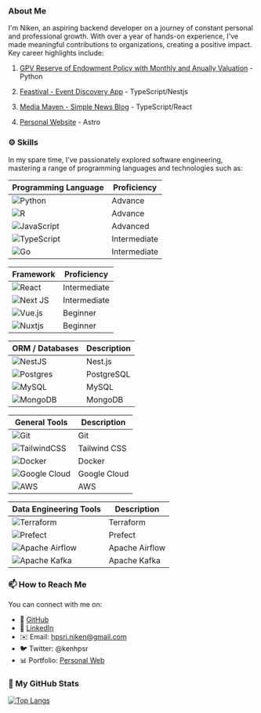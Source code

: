 ### About Me

I'm Niken, an aspiring backend developer on a journey of constant personal and professional growth. With over a year of hands-on experience, I've made meaningful contributions to organizations, creating a positive impact. Key career highlights include:

1. [GPV Reserve of Endowment Policy with Monthly and Anually Valuation](https://github.com/nikenhpsr/data-related-projects/blob/main/Python/GPV%20Reserve%20of%20Endowment%20Policy%20with%20Monthly%20and%20Anually%20Valuation/GPV_Reserve.ipynb) - Python

2. [Feastival - Event Discovery App](https://feastival.fun) - TypeScript/Nestjs

3. [Media Maven - Simple News Blog](https://news-app.nikenhpsr.site/) - TypeScript/React

4. [Personal Website](https://nikenhpsr.site) - Astro

### ⚙️ Skills

In my spare time, I've passionately explored software engineering, mastering a range of programming languages and technologies such as:

| Programming Language                                                                                                         | Proficiency  |
| ---------------------------------------------------------------------------------------------------------------------------- | ------------ |
| ![Python](https://img.shields.io/badge/python-3670A0?style=for-the-badge&logo=python&logoColor=ffdd54)                       | Advance      |
| ![R](https://img.shields.io/badge/r-%23276DC3.svg?style=for-the-badge&logo=r&logoColor=white)                                | Advance      |
| ![JavaScript](https://img.shields.io/badge/javascript-%23323330.svg?style=for-the-badge&logo=javascript&logoColor=%23F7DF1E) | Advanced     |
| ![TypeScript](https://img.shields.io/badge/typescript-%23007ACC.svg?style=for-the-badge&logo=typescript&logoColor=white)     | Intermediate |
| ![Go](https://img.shields.io/badge/go-%2300ADD8.svg?style=for-the-badge&logo=go&logoColor=white)                             | Intermediate |

| Framework                                                                                                         | Proficiency  |
| ----------------------------------------------------------------------------------------------------------------- | ------------ |
| ![React](https://img.shields.io/badge/react-%2320232a.svg?style=for-the-badge&logo=react&logoColor=%2361DAFB)     | Intermediate |
| ![Next JS](https://img.shields.io/badge/Next-black?style=for-the-badge&logo=next.js&logoColor=white)              | Intermediate |
| ![Vue.js](https://img.shields.io/badge/vuejs-%2335495e.svg?style=for-the-badge&logo=vuedotjs&logoColor=%234FC08D) | Beginner     |
| ![Nuxtjs](https://img.shields.io/badge/Nuxt-002E3B?style=for-the-badge&logo=nuxtdotjs&logoColor=#00DC82)          | Beginner     |

| ORM / Databases                                                                                                      | Description |
| -------------------------------------------------------------------------------------------------------------------- | ----------- |
| ![NestJS](https://img.shields.io/badge/nestjs-%23E0234E.svg?style=for-the-badge&logo=nestjs&logoColor=white)         | Nest.js     |
| ![Postgres](https://img.shields.io/badge/postgres-%23316192.svg?style=for-the-badge&logo=postgresql&logoColor=white) | PostgreSQL  |
| ![MySQL](https://img.shields.io/badge/mysql-%2300f.svg?style=for-the-badge&logo=mysql&logoColor=white)               | MySQL       |
| ![MongoDB](https://img.shields.io/badge/MongoDB-%234ea94b.svg?style=for-the-badge&logo=mongodb&logoColor=white)      | MongoDB     |

| General Tools                                                                                                                 | Description  |
| ----------------------------------------------------------------------------------------------------------------------------- | ------------ |
| ![Git](https://img.shields.io/badge/git-%23F05033.svg?style=for-the-badge&logo=git&logoColor=white)                           | Git          |
| ![TailwindCSS](https://img.shields.io/badge/tailwindcss-%2338B2AC.svg?style=for-the-badge&logo=tailwind-css&logoColor=white)  | Tailwind CSS |
| ![Docker](https://img.shields.io/badge/docker-%230db7ed.svg?style=for-the-badge&logo=docker&logoColor=white)                  | Docker       |
| ![Google Cloud](https://img.shields.io/badge/GoogleCloud-%234285F4.svg?style=for-the-badge&logo=google-cloud&logoColor=white) | Google Cloud |
| ![AWS](https://img.shields.io/badge/AWS-%23FF9900.svg?style=for-the-badge&logo=amazon-aws&logoColor=white)                    | AWS          |

| Data Engineering Tools                                                                                                            | Description    |
| --------------------------------------------------------------------------------------------------------------------------------- | -------------- |
| ![Terraform](https://img.shields.io/badge/terraform-%235835CC.svg?style=for-the-badge&logo=terraform&logoColor=white)             | Terraform      |
| ![Prefect](https://img.shields.io/badge/Prefect-%23ffffff.svg?style=for-the-badge&logo=prefect&logoColor=white)                   | Prefect        |
| ![Apache Airflow](https://img.shields.io/badge/Apache%20Airflow-017CEE?style=for-the-badge&logo=Apache%20Airflow&logoColor=white) | Apache Airflow |
| ![Apache Kafka](https://img.shields.io/badge/Apache%20Kafka-000?style=for-the-badge&logo=apachekafka)                             | Apache Kafka   |

### 📫 How to Reach Me

You can connect with me on:

- 🔸 [GitHub](https://github.com/nikenhpsr)
- 🔗 [LinkedIn](https://linkedin.com/in/nikenhapsari)
- ✉️ Email: hpsri.niken@gmail.com
- 🐦 Twitter: @kenhpsr
- 📊 Portfolio: [Personal Web](https://nikenhpsr.site/)

### 🚀 My GitHub Stats

[![Top Langs](https://github-readme-stats.vercel.app/api/top-langs/?username=nikenhpsr&layout=compact&theme=dark)](https://github.com/anuraghazra/github-readme-stats)

<!-- [![My GitHub stats](https://github-readme-stats.vercel.app/api?username=nikenhpsr&count_private=true&show_icons=true&theme=dark)](https://github.com/anuraghazra/github-readme-stats) -->

<!--
## Tech Stack

### Data & Tech

[![My Stack](https://skillicons.dev/icons?i=python,mysql,postgresql,r,pytorch,tensorflow)](https://skillicons.dev)

### Web Development

[![My Stack](https://skillicons.dev/icons?i=js,ts,tailwind,bootstrap,react,prisma,nestjs,postgres,docker,gcp,git)](https://skillicons.dev)

Pinned Repositories:

📊 Data Related Projects
A project analyzing, visualizing, and forecasting data using Python or R.

🤖 AI & Machine Learning Project
A project exploring the use of AI and machine learning in predictive modeling.

💻 Software Engineering Project
A full-stack web application built using Nest.js, Prisma ORM, and PostgreSQL.
- 🔭 I’m currently working on ...
- 🌱 I’m currently learning ...
- 👯 I’m looking to collaborate on ...
- 🤔 I’m looking for help with ...
- 💬 Ask me about ...
- 📫 How to reach me: ...
- 😄 Pronouns: ...
- ⚡ Fun fact: ...
-->
